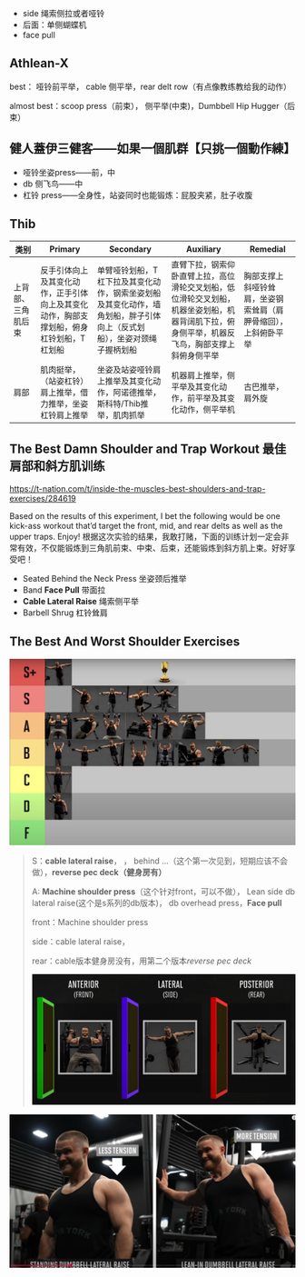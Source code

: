 * side 绳索侧拉或者哑铃
* 后面：单侧蝴蝶机
* face pull

##  Athlean-X

best： 哑铃前平举， cable 侧平举，rear delt row（有点像教练教给我的动作）

almost best：scoop press（前束）， 侧平举(中束)，Dumbbell Hip Hugger（后束）



##  健人蓋伊三健客——如果一個肌群【只挑一個動作練】

* 哑铃坐姿press——前，中
* db 侧飞鸟——中
* 杠铃 press——全身性，站姿同时也能锻炼：屁股夹紧，肚子收腹

##  Thib

| 类别               | Primary                                                      | Secondary                                                    | Auxiliary                                                    | Remedial                                                     |
| ------------------ | ------------------------------------------------------------ | ------------------------------------------------------------ | ------------------------------------------------------------ | ------------------------------------------------------------ |
| 上背部、三角肌后束 | 反手引体向上及其变化动作，正手引体向上及其变化动作，胸部支撑划船，俯身杠铃划船，T杠划船 | 单臂哑铃划船，T杠下拉及其变化动作，钢索坐姿划船及其变化动作，墙角划船，胖子引体向上（反式划船），坐姿对颈绳子握柄划船 | 直臂下拉，钢索仰卧直臂上拉，高位滑轮交叉划船，低位滑轮交叉划船，机器坐姿划船，机器背阔肌下拉，俯身侧平举，机器反飞鸟，胸部支撑上斜俯身侧平举 | 胸部支撑上斜哑铃耸肩，坐姿钢索耸肩（肩胛骨缩回），上斜俯卧平举 |
| 肩部               | 肌肉挺举，（站姿杠铃）肩上推举，借力推举，坐姿杠铃肩上推举   | 坐姿及站姿哑铃肩上推举及其变化动作，阿诺德推举，斯科特/Thib推举，肌肉抓举 | 机器肩上推举，侧平举及其变化动作，前平举及其变化动作，侧平举机 | 古巴推举，肩外旋                                             |

##  The Best Damn Shoulder and Trap Workout 最佳肩部和斜方肌训练

https://t-nation.com/t/inside-the-muscles-best-shoulders-and-trap-exercises/284619

Based on the results of this experiment, I bet the following would be one kick-ass workout that’d target the front, mid, and rear delts as well as the upper traps. Enjoy!
根据这次实验的结果，我敢打赌，下面的训练计划一定会非常有效，不仅能锻炼到三角肌前束、中束、后束，还能锻炼到斜方肌上束。好好享受吧！

- Seated Behind the Neck Press
  坐姿颈后推举
- Band **Face Pull** 带面拉
- **Cable Lateral Raise** 绳索侧平举
- Barbell Shrug 杠铃耸肩

##  The Best And Worst Shoulder Exercises

![image-20250722223245219](./images/image-20250722223245219.png)

> S：**cable lateral raise**， ， behind ...（这个第一次见到，短期应该不会做），**reverse pec deck（健身房有）**
>
> A: **Machine shoulder press**（这个针对front，可以不做）， Lean  side db lateral raise(这个是s系列的db版本)， db overhead press，**Face pull**
>
> front：Machine shoulder press
>
> side：cable lateral raise，
>
> rear：cable版本健身房没有，用第二个版本*reverse pec deck*
>
> ![image-20250722223100576](./images/image-20250722223100576.png)

![image-20250722222304681](./images/image-20250722222304681.png)